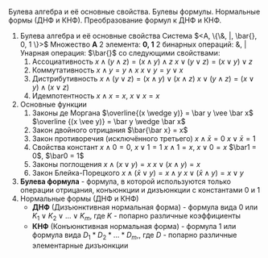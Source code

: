 Булева алгебра и её основные свойства. Булевы формулы. Нормальные формы (ДНФ и КНФ). Преобразование формул к ДНФ и КНФ.

1. Булева алгебра и её основные свойства
   Система $<A, \{\&, |, \bar{}, 0, 1 \}>$
		   Множество **А**
		   2 элемента: **0, 1**
		   2 бинарных операций: &, |
		   Унарная операция: $\bar{}$
	со следующими свойствами:
	1. Ассоциативность
		$x \wedge (y \wedge z) = (x \wedge y) \wedge z$ 
		$x \vee (y \vee z) = (x \vee y) \vee z$
	2. Коммутативность
		$x \wedge y = y \wedge x$
		$x \vee y = y \vee x$
	3. Дистрибутивность
		$x \wedge (y \vee z) = (x \wedge y) \vee (x \wedge z)$
		$x \vee (y \wedge z) = (x \vee y) \wedge (x \vee z)$
	4. Идемпотентность
		$x \wedge x = x$, $x \vee x = x$
2. Основные функции
	1. Законы де Моргана
	      $\overline{(x \wedge y)} = \bar y \vee \bar x$
	      $\overline {(x \vee y)} = \bar y \wedge \bar x$
	2. Закон двойного отрицания
		   $\bar{\bar x} = x$
	3. Закон противоречия (исключённого третьего)
		   $x \wedge \bar x = 0$
		   $x \vee \bar x = 1$
	4. Свойства констант
		   $x \wedge 0 = 0$, $x \vee 1 = 1$
		   $x \wedge 1 = x$, $x \vee 0 = x$
		   $\bar1 = 0$, $\bar0 = 1$
	5. Законы поглощения
		   $x \wedge (x \vee y) = x$
		   $x \vee (x \wedge y) = x$
	6. Закон Блейка-Порецкого
		   $x \wedge (\bar x \vee y) = x \wedge y$
		   $x \vee (\bar x \wedge y) = x \vee y$
3. **Булева формула** - формула, в которой используются только операции отрицания, конъюнкции и дизъюнкции с константами 0 и 1
4. Нормальные формы (ДНФ и КНФ)
	- **ДНФ** (Дизъюнктивная нормальная форма) - формула вида 0 или $K_1 \vee K_2 \vee \dots \vee K_m$, где $K$ - попарно различные коэффициенты
	- **КНФ** (Конъюнктивная нормальная форма) - формула 1 или формула вида $D_1 * D_2 * \dots * D_m$,, где $D$ - попарно различные элементарные дизъюнкции 